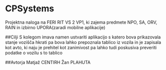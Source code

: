 # CPSystems
Projektna naloga na FERI RIT VS 2 VP1, ki zajema predmete NPO, SA, ORV, RAIN in izbirno UPORA(zaradi mobilne aplikacije)

##Cilji
S kolegom imava namen ustvariti aplikacijo s katero bova prikazovala stanje vozišča hkrati pa bova lahko prepoznala tablico iz vozila in je zapisala kot avto, ki naju je prehitel kot zanimivost pa lahko tudi poskusiva preveriti podatke o vozilu s to tablico

##Avtorja
Matjaž CENTIRH
Žan PLAHUTA
